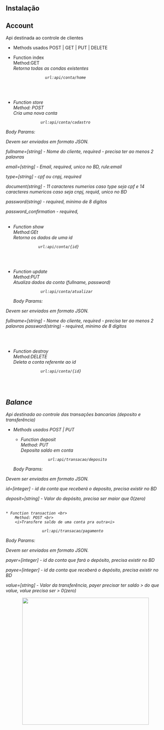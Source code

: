 ## Instalação



## Account

Api destinada ao controle de clientes

* Methods usados
POST | GET | PUT | DELETE

 * Function index <br>
        Method:GET <br>
                 <i>Retorna todas as condas existentes<i>
    
                     url:api/conta/home
 <br>
 <br>
    
  * Function store <br>
        Method: POST <br>
        <i>Cria uma nova conta<i>
           
                    url:api/conta/cadastro
                    
 Body Params:

Devem ser enviados em formato JSON.

fullname=[string] - Nome do cliente, required - precisa ter ao menos 2 palavras

email=[string] - Email, required, unico no BD, rule:email

type=[string] - cpf ou cnpj, required

document(string] - 11 caracteres numerios caso type seja cpf e 14 caracteres numericos caso seja cnpj, requid, unico no BD

password(string) - required, minimo de 8 digitos

password_confirmation - required,
<br>
<br>
            
   * Function show <br>
        Method:GEt <br>
        <i>Retorna os dados de uma id<i>
        
                    url:api/conta/{id}           
<br>
<br>
            
  * Function update <br>
        Method:PUT <br>
        <i>Atualiza dados da conta (fullname, password)<i>
            
                    url:api/conta/atualizar
     
      Body Params:

Devem ser enviados em formato JSON.
 
 fullname=[string] - Nome do cliente, required - precisa ter ao menos 2 palavras
 password(string) - required, minimo de 8 digitos
      
   <br>
   <br>
   
  * Function destroy <br>
        Method:DELETE <br>
        <i>Deleta a conta referente ao id<i>
        
                    url:api/conta/{id}
        
  <br>
  <br>

## Balance

  Api destinada ao controle das transações bancarias (deposito e transferência)
  
* Methods usados
POST | PUT 

  * Function deposit <br>
        Method: PUT <br>
        <i>Deposita saldo em conta<i>
           
                    url:api/transacao/deposito
   
   Body Params:

Devem ser enviados em formato JSON.

id=[integer] - id da conta que receberá o deposito, precisa existir no BD

deposit=[string] - Valor do depósito, precisa ser maior que 0(zero)
   <br>
   <br>
            
    * Function transaction <br>
        Method: POST <br>
        <i>Transfere saldo de uma conta pra outra<i>
           
                    url:api/transacao/pagamento
            
    
   Body Params:

Devem ser enviados em formato JSON.

payer=[integer] - id da conta que fará o depósito, precisa existir no BD

payee=[integer] - id da conta que receberá o depósito, precisa existir no BD  
 
value=[string] - Valor da transferência, payer precisar ter saldo > do que value, value precisa ser > 0(zero)

<p align="center"><a href="https://laravel.com" target="_blank"><img src="https://raw.githubusercontent.com/laravel/art/master/logo-lockup/5%20SVG/2%20CMYK/1%20Full%20Color/laravel-logolockup-cmyk-red.svg" width="400"></a></p>
